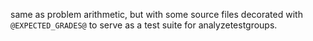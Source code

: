 same as problem arithmetic, but with some source files decorated with 
`@EXPECTED_GRADES@` to serve as a test suite for analyzetestgroups.
